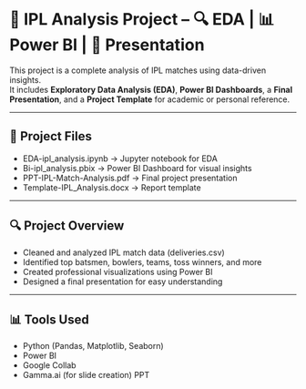 # 🚀 IPL Analysis Project – 🔍 EDA | 📊 Power BI | 🎤 Presentation




This project is a complete analysis of IPL matches using data-driven insights.  
It includes **Exploratory Data Analysis (EDA)**, **Power BI Dashboards**, a **Final Presentation**, and a **Project Template** for academic or personal reference.

---

## 📂 Project Files

- EDA-ipl_analysis.ipynb → Jupyter notebook for EDA  
- Bi-ipl_analysis.pbix → Power BI Dashboard for visual insights  
- PPT-IPL-Match-Analysis.pdf → Final project presentation  
- Template-IPL_Analysis.docx → Report template

---

## 🔍 Project Overview

- Cleaned and analyzed IPL match data (deliveries.csv)
- Identified top batsmen, bowlers, teams, toss winners, and more
- Created professional visualizations using Power BI
- Designed a final presentation for easy understanding

---

## 📊 Tools Used

- Python (Pandas, Matplotlib, Seaborn)
- Power BI
- Google Collab
- Gamma.ai (for slide creation) PPT

